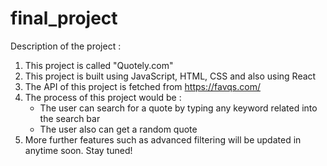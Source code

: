 # final_project

Description of the project :

1. This project is called "Quotely.com"
2. This project is built using JavaScript, HTML, CSS and also using React
3. The API of this project is fetched from https://favqs.com/
4. The process of this project would be :
   - The user can search for a quote by typing any keyword related into the search bar
   - The user also can get a random quote
5. More further features such as advanced filtering will be updated in anytime soon. Stay tuned!
